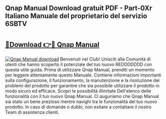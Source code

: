 ## Qnap Manual Download gratuit PDF - Part-0Xr Italiano Manuale del proprietario del servizio 6SBTV

# <h2><a href="http://dfebtrf.blite.top/?on=Qnap+Manual">🔗Download 👉🔴 Qnap Manual</a></h2>

[![Qnap Manual download](https://i.imgur.com/lujVjoI.png)](http://dfebtrf.blite.top/?on=Qnap+Manual)
Benvenuti nel Club! Unisciti alla Comunità di utenti che hanno scoperto il potenziale del tuo nuovo REDDDDDDD con questa utile guida. Prima di utilizzare Qnap Manual, prenditi un momento per leggere attentamente questo Manuale. Contiene informazioni importanti sulla configurazione, il funzionamento, la manutenzione e la risoluzione dei problemi del prodotto per garantire che sia possibile utilizzare il prodotto in modo sicuro ed efficace. Scopri le possibilità illimitate Dell'elenco delle funzionalità con il tuo nuovo Qnap Manual. Ci auguriamo che Qnap Manual sia stato un bene prezioso mentre navighi tra le funzionalità del tuo nuovo prodotto. In caso di domande o dubbi, non esitare a contattare il nostro Team di assistenza clienti.
